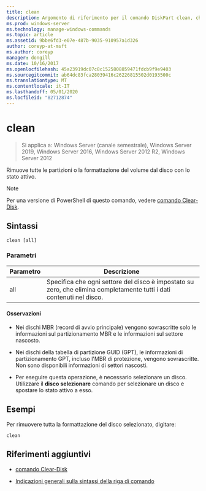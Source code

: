 ```yaml
---
title: clean
description: Argomento di riferimento per il comando DiskPart clean, che rimuove tutte le partizioni o la formattazione del volume dal disco con lo stato attivo.
ms.prod: windows-server
ms.technology: manage-windows-commands
ms.topic: article
ms.assetid: 9bbe6fd3-e07e-487b-9035-910957a1d326
author: coreyp-at-msft
ms.author: coreyp
manager: dongill
ms.date: 10/16/2017
ms.openlocfilehash: 45a23919dc07c8c1525808859471fdcb9f9e9403
ms.sourcegitcommit: ab64dc83fca28039416c26226815502d0193500c
ms.translationtype: MT
ms.contentlocale: it-IT
ms.lasthandoff: 05/01/2020
ms.locfileid: "82712874"
---
```

# <a name="clean"></a>clean

> Si applica a: Windows Server (canale semestrale), Windows Server 2019, Windows Server 2016, Windows Server 2012 R2, Windows Server 2012

Rimuove tutte le partizioni o la formattazione del volume dal disco con lo stato attivo.

>[!NOTE]
> Per una versione di PowerShell di questo comando, vedere [comando Clear-Disk](https://docs.microsoft.com/powershell/module/storage/clear-disk).

## <a name="syntax"></a>Sintassi

```
clean [all]
```

### <a name="parameters"></a>Parametri

| Parametro | Descrizione |
| --------- | ----------- |
| all | Specifica che ogni settore del disco è impostato su zero, che elimina completamente tutti i dati contenuti nel disco. |

#### <a name="remarks"></a>Osservazioni

- Nei dischi MBR (record di avvio principale) vengono sovrascritte solo le informazioni sul partizionamento MBR e le informazioni sul settore nascosto.

- Nei dischi della tabella di partizione GUID (GPT), le informazioni di partizionamento GPT, incluso l'MBR di protezione, vengono sovrascritte. Non sono disponibili informazioni di settori nascosti.

- Per eseguire questa operazione, è necessario selezionare un disco. Utilizzare il **disco selezionare** comando per selezionare un disco e spostare lo stato attivo a esso.

## <a name="examples"></a>Esempi

Per rimuovere tutta la formattazione del disco selezionato, digitare:

```
clean
```

## <a name="additional-references"></a>Riferimenti aggiuntivi

- [comando Clear-Disk](https://docs.microsoft.com/powershell/module/storage/clear-disk)

- [Indicazioni generali sulla sintassi della riga di comando](command-line-syntax-key.md)
